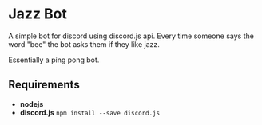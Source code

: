 # **Jazz Bot**

A simple bot for discord using discord.js api.
Every time someone says the word "bee" the bot asks them if they like jazz.

Essentially a ping pong bot.

## **Requirements**

 - **nodejs**
 - **discord.js**
    ``` npm install --save discord.js ```


